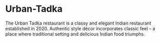 # Urban-Tadka
The Urban Tadka restaurant is a classy and elegant Indian restaurant established in 2020. Authentic style décor incorporates classic feel – a place where traditional setting and delicious Indian food triumphs.
